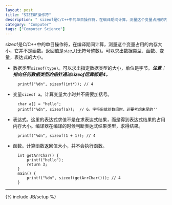 ```yaml
---
layout: post
title: "SIZEOF操作符"
description: " sizeof是C/C++中的单目操作符，在编译期间计算，测量这个变量占用的内存大小，它并不是函数。"
category: "Computer"
tags: ["Computer Science"]
---
```


sizeof是C/C++中的单目操作符，在编译期间计算，测量这个变量占用的内存大小，它并不是函数。返回值是size_t(无符号整数)。可以求出数据类型、函数、变量，表达式的大小。

+ 数据类型`sizeof(type)`。可以求出指定数据类型的大小，单位是字节。***注意：指向任何数据类型的指针通过sizeof运算都是4。***

		printf("%dn", sizeof(int*)); // 4

+ 变量`sizeof a`。计算变量大小时并不需要加括号。

		char a[] = "hello";
		printf("%dn", sizeof(a));  // 6。字符串赋给数组时，还要考虑末尾的''

+ 表达式。这里的表达式求值不是在求表达式结果，而是得到表达式结果的占用内存大小。编译器在编译的时候判断表达式结果类型，求得结果。

		printf("%dn", sizeof(1 + 1)); // 4

+ 函数。计算函数返回值大小，并不会执行函数。

		int getArrChar() {
			printf("hello");
			return 3;
		}
		main() {
			printf("%dn", sizeof(getArrChar())); // 4
		}

---

{% include JB/setup %}
